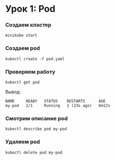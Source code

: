 # Урок 1: Pod
### Создаем кластер
```shell
minikube start
```

### Создаем pod
```shell
kubectl create -f pod.yaml
```

### Проверяем работу
```shell
kubectl get pod
```
Вывод:
```shell
NAME     READY   STATUS    RESTARTS      AGE
my-pod   1/1     Running   2 (23s ago)   6m12s
```
### Смотрим описание pod 
```shell
kubectl describe pod my-pod
```
### Удаляем pod
```shell
kubectl delete pod my-pod
```